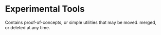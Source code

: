 # Experimental Tools

Contains proof-of-concepts, or simple utilities that may be moved. merged, or deleted at any time.
